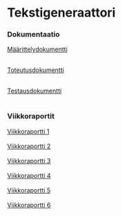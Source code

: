 # Tekstigeneraattori

### Dokumentaatio

[Määrittelydokumentti](https://github.com/akuivan/Tekstigeneraattori/blob/main/dokumentaatio/maarittelydokumentti.md) <br><br>

[Toteutusdokumentti](https://github.com/akuivan/Tekstigeneraattori/blob/main/dokumentaatio/toteutusdokumentti.md) <br><br>

[Testausdokumentti](https://github.com/akuivan/Tekstigeneraattori/blob/main/dokumentaatio/testausdokumentti.md) <br><br>

### Viikkoraportit

[Viikkoraportti 1 ](https://github.com/akuivan/Tekstigeneraattori/blob/main/dokumentaatio/viikkoraportti1.md) <br><br>
[Viikkoraportti 2 ](https://github.com/akuivan/Tekstigeneraattori/blob/main/dokumentaatio/viikkoraportti2.md) <br><br>
[Viikkoraportti 3 ](https://github.com/akuivan/Tekstigeneraattori/blob/main/dokumentaatio/viikkoraportti3.md) <br><br>
[Viikkoraportti 4 ](https://github.com/akuivan/Tekstigeneraattori/blob/main/dokumentaatio/viikkoraportti4.md) <br><br>
[Viikkoraportti 5 ](https://github.com/akuivan/Tekstigeneraattori/blob/main/dokumentaatio/viikkoraportti5.md) <br><br>
[Viikkoraportti 6 ](https://github.com/akuivan/Tekstigeneraattori/blob/main/dokumentaatio/viikkoraportti6.md) <br><br>
